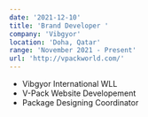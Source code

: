 ```yaml
---
date: '2021-12-10'
title: 'Brand Developer '
company: 'Vibgyor'
location: 'Doha, Qatar'
range: 'November 2021 - Present'
url: 'http://vpackworld.com/'
---
```


- Vibgyor International WLL
- V-Pack Website Developement
- Package Designing Coordinator